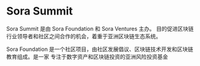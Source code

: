 # Sora Summit

Sora Summit 是由 Sora Foundation 和 Sora Ventures 主办。
目的促进区块链行业领导者和社区之间合作的机会，着重于亚洲区块链生态系统。

Sora Foundation 是一个社区项目，由社区发展倡议、区块链技术开发和区块链教育组成。是一家
专注于数字资产和区块链投资的亚洲风险投资基金
